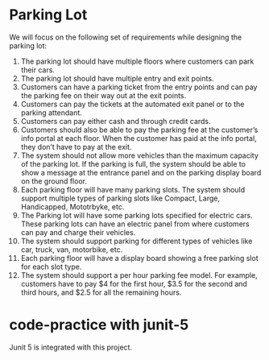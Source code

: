 # Parking Lot

We will focus on the following set of requirements while designing the parking lot:
1. The parking lot should have multiple floors where customers can park their cars.
2. The parking lot should have multiple entry and exit points.
3. Customers can have a parking ticket from the entry points and can pay the parking fee
   on their way out at the exit points.
4. Customers can pay the tickets at the automated exit panel or to the parking attendant.
5. Customers can pay either cash and through credit cards.
6. Customers should also be able to pay the parking fee at the customer’s info portal at
   each floor. When the customer has paid at the info portal, they don’t have to pay at
   the exit.
7. The system should not allow more vehicles than the maximum capacity of the parking
   lot. If the parking is full, the system should be able to show a message at the entrance
   panel and on the parking display board on the ground floor.
8. Each parking floor will have many parking slots. The system should support multiple
   types of parking slots like Compact, Large, Handicapped, Mototrbyke, etc.
9. The Parking lot will have some parking lots specified for electric cars. These parking
   lots can have an electric panel from where customers can pay and charge their
   vehicles.
10. The system should support parking for different types of vehicles like car, truck, van,
    motorbike, etc.
11. Each parking floor will have a display board showing a free parking slot for each slot type.
12. The system should support a per hour parking fee model. For example, customers have to pay $4 for the first hour, $3.5 for the second and third hours, and $2.5 for all the remaining hours.
# code-practice with junit-5

Junit 5 is integrated with this project.